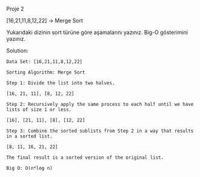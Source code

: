 Proje 2

[16,21,11,8,12,22] -> Merge Sort

Yukarıdaki dizinin sort türüne göre aşamalarını yazınız.
Big-O gösterimini yazınız.

Solution:

	Data Set: [16,21,11,8,12,22]

	Sorting Algorithm: Merge Sort

	Step 1: Divide the list into two halves.

	[16, 21, 11], [8, 12, 22]

	Step 2: Recursively apply the same process to each half until we have lists of size 1 or less.

	[16], [21, 11], [8], [12, 22]

	Step 3: Combine the sorted sublists from Step 2 in a way that results in a sorted list.

	[8, 11, 16, 21, 22]

	The final result is a sorted version of the original list.

	Big O: O(n*log n)